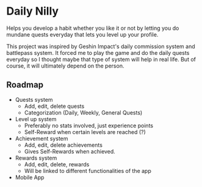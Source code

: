 # Daily Nilly

Helps you develop a habit whether you like it or not by letting you do mundane quests everyday that lets you level up your profile.

This project was inspired by Geshin Impact's daily commission system and battlepass system. It forced me to play the game and do the daily quests everyday so I thought maybe that type of system will help in real life. But of course, it will ultimately depend on the person.

## Roadmap

- Quests system
  - Add, edit, delete quests
  - Categorization (Daily, Weekly, General Quests)
- Level up system
  - Preferably no stats involved, just experience points
  - Self-Reward when certain levels are reached (?)
- Achievement system
  - Add, edit, delete achievements
  - Gives Self-Rewards when achieved.
- Rewards system
  - Add, edit, delete, rewards
  - Will be linked to different functionalities of the app
- Mobile App
